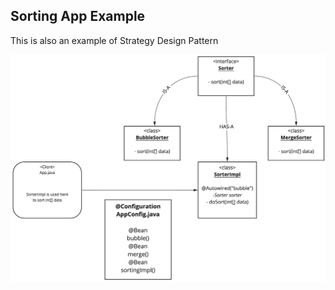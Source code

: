 ## Sorting App Example

This is also an example of Strategy Design Pattern

![LLD-Diagram](./SortingDemoApp.jpg)